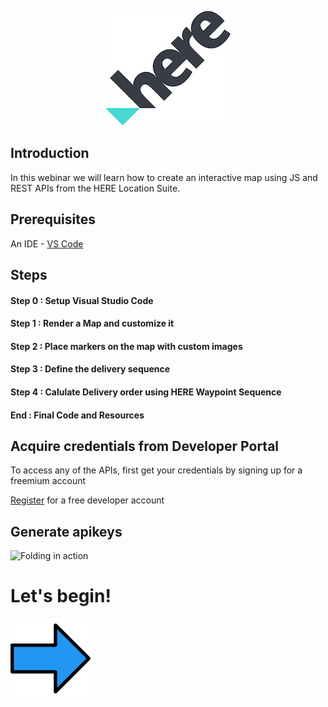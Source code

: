 <p align="center">
  <img src="https://github.com/vidhanbhonsle/Interactive-Map-Workshop/blob/master/img/HERE_Logo_2016_POS_sRGB200X183.jpg" />
</p>

## Introduction

In this webinar we will learn how to create an interactive map using JS and REST APIs from the HERE Location Suite.

## Prerequisites
An IDE - [VS Code](https://code.visualstudio.com/download)

## Steps
#### Step 0 : Setup Visual Studio Code
#### Step 1 : Render a Map and customize it
#### Step 2 : Place markers on the map with custom images
#### Step 3 : Define the delivery sequence
#### Step 4 : Calulate Delivery order using HERE Waypoint Sequence
#### End    : Final Code and Resources

## Acquire credentials from Developer Portal 
To access any of the APIs, first get your credentials by signing up for a freemium account

[Register](https://developer.here.com/events/community-sa) for a free developer account</br>

## Generate apikeys

![Folding in action](https://github.com/vidhanbhonsle/Interactive-Map-Workshop/blob/master/img/RegistrationGif.gif)

# Let's begin!

[![Foo](/img/next.png)](/Step0.md) 





